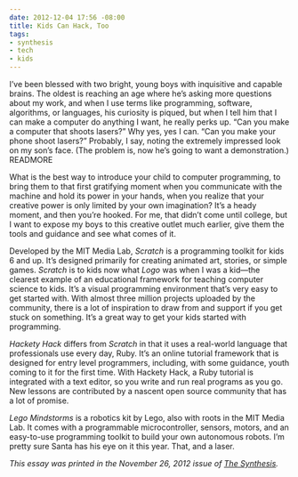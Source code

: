 ```yaml
---
date: 2012-12-04 17:56 -08:00
title: Kids Can Hack, Too
tags:
- synthesis
- tech
- kids
---
```

I&rsquo;ve been blessed with two bright, young boys with inquisitive and capable brains. The oldest is reaching an age where he&rsquo;s asking more questions about my work, and when I use terms like 
programming, software, algorithms, or languages, his curiosity is piqued, but when I tell him that I can make a computer do anything I want, he really perks up. &ldquo;Can you make a computer that 
shoots lasers?&rdquo; Why yes, yes I can. &ldquo;Can you make your phone shoot lasers?&rdquo; Probably, I say, noting the extremely impressed look on my son&rsquo;s face. (The problem is, now 
he&rsquo;s going to want a demonstration.)
READMORE

What is the best way to introduce your child to computer programming, to bring them to that first gratifying moment when you communicate with the machine and hold its power in your hands, when you 
realize that your creative power is only limited by your own imagination? It&rsquo;s a heady moment, and then you&rsquo;re hooked. For me, that didn&rsquo;t come until college, but I want to 
expose my boys to this creative outlet much earlier, give them the tools and guidance and see what comes of it.

Developed by the MIT Media Lab, _Scratch_ is a programming toolkit for kids 6 and up. It&rsquo;s designed primarily for creating animated art, stories, or simple games. _Scratch_ is 
to kids now what _Logo_ was when I was a kid&mdash;the clearest example of an educational framework for teaching computer science to kids. It&rsquo;s a visual programming environment 
that&rsquo;s very easy to get started with. With almost three million projects uploaded by the community, there is a lot of inspiration to draw from and support if you get stuck on something. 
It&rsquo;s a great way to get your kids started with programming.

_Hackety Hack_ differs from _Scratch_ in that it uses a real-world language that professionals use every day, Ruby. It&rsquo;s an online tutorial framework that is designed for entry 
level programmers, including, with some guidance, youth coming to it for the first time. With Hackety Hack, a Ruby tutorial is integrated with a text editor, so you write and run real programs 
as you go. New lessons are contributed by a nascent open source community that has a lot of promise.

_Lego Mindstorms_ is a robotics kit by Lego, also with roots in the MIT Media Lab. It comes with a programmable microcontroller, sensors, motors, and an easy-to-use programming toolkit to 
build your own autonomous robots. I&rsquo;m pretty sure Santa has his eye on it this year. That, and a laser.

_This essay was printed in the November 26, 2012 issue of [The Synthesis](http://synthesisweekly.com/)._
